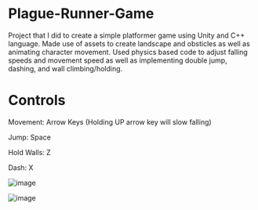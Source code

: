 # Plague-Runner-Game


Project that I did to create a simple platformer game using Unity and C++ language. Made use of assets to create landscape and obsticles as well as animating character 
movement. Used physics based code to adjust falling speeds and movement speed as well as implementing double jump, dashing, and wall climbing/holding.



# Controls

Movement: Arrow Keys (Holding UP arrow key will slow falling)

Jump: Space

Hold Walls: Z

Dash: X

![image](https://user-images.githubusercontent.com/42530687/116472801-5f986f00-a844-11eb-9959-8a7643b7a2d9.png)



![image](https://user-images.githubusercontent.com/42530687/116472902-7fc82e00-a844-11eb-8203-a95a644837b9.png)

